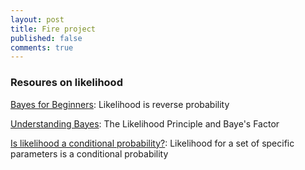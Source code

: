 ```yaml
---
layout: post
title: Fire project
published: false
comments: true
---
```



### Resoures on likelihood

[Bayes for Beginners](https://www.psychologicalscience.org/observer/bayes-for-beginners-probability-and-likelihood): Likelihood is reverse probability


[Understanding Bayes](https://alexanderetz.com/2015/04/15/understanding-bayes-a-look-at-the-likelihood/): The Likelihood Principle and Baye's Factor

[Is likelihood a conditional probability?](https://www.quora.com/Is-likelihood-a-conditional-probability): Likelihood for a set of specific parameters is a conditional probability


